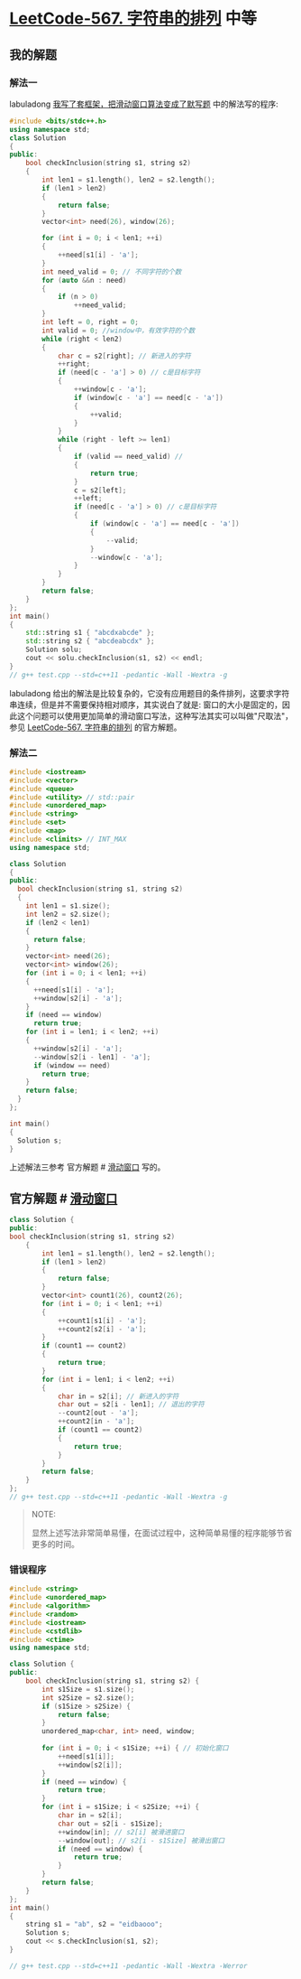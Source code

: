 # [LeetCode-567. 字符串的排列](https://leetcode.cn/problems/permutation-in-string/) 中等

## 我的解题

### 解法一

labuladong [我写了套框架，把滑动窗口算法变成了默写题](https://mp.weixin.qq.com/s/ioKXTMZufDECBUwRRp3zaA) 中的解法写的程序:

```C++
#include <bits/stdc++.h>
using namespace std;
class Solution
{
public:
	bool checkInclusion(string s1, string s2)
	{
		int len1 = s1.length(), len2 = s2.length();
		if (len1 > len2)
		{
			return false;
		}
		vector<int> need(26), window(26);

		for (int i = 0; i < len1; ++i)
		{
			++need[s1[i] - 'a'];
		}
		int need_valid = 0; // 不同字符的个数
		for (auto &&n : need)
		{
			if (n > 0)
				++need_valid;
		}
		int left = 0, right = 0;
		int valid = 0; //window中，有效字符的个数
		while (right < len2)
		{
			char c = s2[right]; // 新进入的字符
			++right;
			if (need[c - 'a'] > 0) // c是目标字符
			{
				++window[c - 'a'];
				if (window[c - 'a'] == need[c - 'a'])
				{
					++valid;
				}
			}
			while (right - left >= len1)
			{
				if (valid == need_valid) //
				{
					return true;
				}
				c = s2[left];
				++left;
				if (need[c - 'a'] > 0) // c是目标字符
				{
					if (window[c - 'a'] == need[c - 'a'])
					{
						--valid;
					}
					--window[c - 'a'];
				}
			}
		}
		return false;
	}
};
int main()
{
	std::string s1 { "abcdxabcde" };
	std::string s2 { "abcdeabcdx" };
	Solution solu;
	cout << solu.checkInclusion(s1, s2) << endl;
}
// g++ test.cpp --std=c++11 -pedantic -Wall -Wextra -g

```

labuladong 给出的解法是比较复杂的，它没有应用题目的条件排列，这要求字符串连续，但是并不需要保持相对顺序，其实说白了就是: 窗口的大小是固定的，因此这个问题可以使用更加简单的滑动窗口写法，这种写法其实可以叫做"尺取法"，参见 [LeetCode-567. 字符串的排列](https://leetcode.cn/problems/permutation-in-string/)  的官方解题。



### 解法二

```c++
#include <iostream>
#include <vector>
#include <queue>
#include <utility> // std::pair
#include <unordered_map>
#include <string>
#include <set>
#include <map>
#include <climits> // INT_MAX
using namespace std;

class Solution
{
public:
  bool checkInclusion(string s1, string s2)
  {
    int len1 = s1.size();
    int len2 = s2.size();
    if (len2 < len1)
    {
      return false;
    }
    vector<int> need(26);
    vector<int> window(26);
    for (int i = 0; i < len1; ++i)
    {
      ++need[s1[i] - 'a'];
      ++window[s2[i] - 'a'];
    }
    if (need == window)
      return true;
    for (int i = len1; i < len2; ++i)
    {
      ++window[s2[i] - 'a'];
      --window[s2[i - len1] - 'a'];
      if (window == need)
        return true;
    }
    return false;
  }
};

int main()
{
  Solution s;
}

```

上述解法三参考 官方解题 # [滑动窗口](https://leetcode.cn/problems/permutation-in-string/solution/zi-fu-chuan-de-pai-lie-by-leetcode-solut-7k7u/) 写的。



## 官方解题 # [滑动窗口](https://leetcode.cn/problems/permutation-in-string/solution/zi-fu-chuan-de-pai-lie-by-leetcode-solut-7k7u/)



```C++
class Solution {
public:
bool checkInclusion(string s1, string s2)
	{
		int len1 = s1.length(), len2 = s2.length();
		if (len1 > len2)
		{
			return false;
		}
		vector<int> count1(26), count2(26);
		for (int i = 0; i < len1; ++i)
		{
			++count1[s1[i] - 'a'];
			++count2[s2[i] - 'a'];
		}
		if (count1 == count2)
		{
			return true;
		}
		for (int i = len1; i < len2; ++i)
		{
			char in = s2[i]; // 新进入的字符
			char out = s2[i - len1]; // 退出的字符
			--count2[out - 'a'];
			++count2[in - 'a'];
			if (count1 == count2)
			{
				return true;
			}
		}
		return false;
	}
};
// g++ test.cpp --std=c++11 -pedantic -Wall -Wextra -g

```

> NOTE:
>
> 显然上述写法非常简单易懂，在面试过程中，这种简单易懂的程序能够节省更多的时间。





### 错误程序

```C++
#include <string>
#include <unordered_map>
#include <algorithm>
#include <random>
#include <iostream>
#include <cstdlib>
#include <ctime>
using namespace std;

class Solution {
public:
	bool checkInclusion(string s1, string s2) {
		int s1Size = s1.size();
		int s2Size = s2.size();
		if (s1Size > s2Size) {
			return false;
		}
		unordered_map<char, int> need, window;
		
		for (int i = 0; i < s1Size; ++i) { // 初始化窗口
			++need[s1[i]];
			++window[s2[i]];
		}
		if (need == window) {
			return true;
		}
		for (int i = s1Size; i < s2Size; ++i) {
			char in = s2[i];
			char out = s2[i - s1Size];
			++window[in]; // s2[i] 被滑进窗口
			--window[out]; // s2[i - s1Size] 被滑出窗口
			if (need == window) {
				return true;
			}
		}
		return false;
	}
};
int main()
{
	string s1 = "ab", s2 = "eidbaooo";
	Solution s;
	cout << s.checkInclusion(s1, s2);
}

// g++ test.cpp --std=c++11 -pedantic -Wall -Wextra -Werror

```

